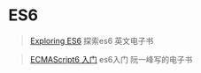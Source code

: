 # ES6

> [Exploring ES6](http://exploringjs.com/es6/) 探索es6  英文电子书

> [ECMAScript6 入门](http://es6.ruanyifeng.com/) es6入门 阮一峰写的电子书
